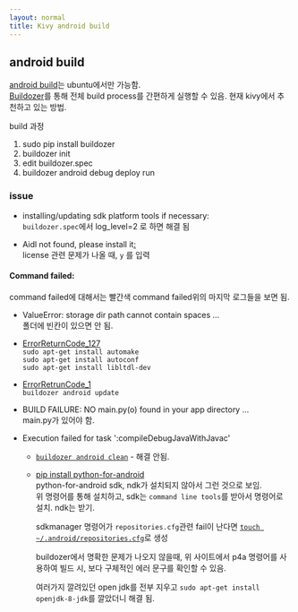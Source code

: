 ```yaml
---
layout: normal
title: Kivy android build
---
```


## android build

[android build](https://kivy.org/doc/stable/guide/packaging-android.html)는 ubuntu에서만 가능함.  
[Buildozer](https://github.com/kivy/buildozer)를 통해 전체 build process를 간편하게 실행할 수 있음. 현재 kivy에서 추천하고 있는 방법.  

build 과정
1. sudo pip install buildozer
2. buildozer init
3. edit buildozer.spec
4. buildozer android debug deploy run


### issue

* installing/updating sdk platform tools if necessary:  
    `buildozer.spec`에서 log_level=2 로 하면 해결 됨

* Aidl not found, please install it[:](https://github.com/kivy/buildozer/issues/824)  
    license 관련 문제가 나올 때, `y` 를 입력

#### Command failed:
command failed에 대해서는 빨간색 command failed위의 마지막 로그들을 보면 됨.

* ValueError: storage dir path cannot contain spaces ...  
    폴더에 빈칸이 있으면 안 됨.

* [ErrorReturnCode_127](https://github.com/kivy/buildozer/issues/829)  
    `sudo apt-get install automake`  
    `sudo apt-get install autoconf`   
    `sudo apt-get install libltdl-dev`  

* [ErrorRetrunCode_1](https://github.com/kivy/buildozer/issues/678#issuecomment-431596608)  
    `buildozer android update`

* BUILD FAILURE: NO main.py(o) found in your app directory ...  
    main.py가 있어야 함.

* Execution failed for task ':compileDebugJavaWithJavac'  
  * [`buildozer android clean`](https://groups.google.com/forum/#!topic/kivy-users/cJBzDagRJjw) - 해결 안됨.  

  * [pip install python-for-android](https://python-for-android.readthedocs.io/en/latest/quickstart/)  
    python-for-android sdk, ndk가 설치되지 않아서 그런 것으로 보임.  
    위 명령어를 통해 설치하고, sdk는 `command line tools`를 받아서 명령어로 설치. ndk는 받기.  

    sdkmanager 명령어가 `repositories.cfg`관련 fail이 난다면 [`touch ~/.android/repositories.cfg`](https://askubuntu.com/questions/885658/android-sdk-repositories-cfg-could-not-be-loaded)로 생성

    buildozer에서 명확한 문제가 나오지 않을때, 위 사이트에서 p4a 명령어를 사용하여 빌드 시, 보다 구체적인 에러 문구를 확인할 수 있음.  

    여러가지 깔려있던 open jdk를 전부 지우고 `sudo apt-get install openjdk-8-jdk`를 깔았더니 해결 됨.